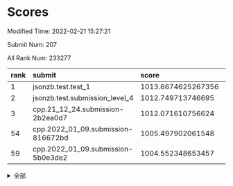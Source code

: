 # Scores

Modified Time: 2022-02-21 15:27:21

Submit Num: 207

All Rank Num: 233277

| rank |               submit               |       score        |       sigma        | pk_num |
| :--- | :--------------------------------- | :----------------- | :----------------- | :----- |
| 1    | jsonzb.test.test_1                 | 1013.6674625267356 | 0.8018295000090798 | 4507   |
| 2    | jsonzb.test.submission_level_4     | 1012.749713746695  | 0.804981035539823  | 4505   |
| 3    | cpp.21_12_24.submission-2b2ea0d7   | 1012.071610756624  | 0.7896380332461548 | 4510   |
| 54   | cpp.2022_01_09.submission-816672bd | 1005.497902061548  | 0.721978972640364  | 4502   |
| 59   | cpp.2022_01_09.submission-5b0e3de2 | 1004.552348653457  | 0.7237930573308475 | 4504   |


<details>
<summary>全部</summary>

| rank |                 submit                 |       score        |       sigma        | pk_num |
| :--- | :------------------------------------- | :----------------- | :----------------- | :----- |
| 1    | jsonzb.test.test_1                     | 1013.6674625267356 | 0.8018295000090798 | 4507   |
| 2    | jsonzb.test.submission_level_4         | 1012.749713746695  | 0.804981035539823  | 4505   |
| 3    | cpp.21_12_24.submission-2b2ea0d7       | 1012.071610756624  | 0.7896380332461548 | 4510   |
| 4    | gobigger.level_3.submission_level_3_11 | 1012.0502108291427 | 0.8167596413623163 | 4509   |
| 5    | gobigger.level_3.submission_level_3_41 | 1011.5348501597562 | 0.776664217865317  | 4509   |
| 6    | gobigger.level_3.submission_level_3_29 | 1011.3396490953922 | 0.7992255566813861 | 4512   |
| 7    | gobigger.level_3.submission_level_3_31 | 1011.2560426807551 | 0.7916821184558894 | 4507   |
| 8    | gobigger.level_3.submission_level_3_12 | 1011.1425464352791 | 0.7527325065460305 | 4507   |
| 9    | gobigger.level_3.submission_level_3_20 | 1010.7865394210407 | 0.7567281990730196 | 4512   |
| 10   | gobigger.level_3.submission_level_3_48 | 1010.7510236953423 | 0.7712032326378827 | 4505   |
| 11   | gobigger.level_3.submission_level_3_33 | 1010.6603119188512 | 0.775486992747     | 4509   |
| 12   | gobigger.level_3.submission_level_3_37 | 1010.6544328183353 | 0.7719150676721505 | 4505   |
| 13   | gobigger.level_3.submission_level_3_16 | 1010.6362720980765 | 0.7706875979681627 | 4506   |
| 14   | gobigger.level_3.submission_level_3_43 | 1010.4966869621798 | 0.7552456449235544 | 4506   |
| 15   | gobigger.level_3.submission_level_3_34 | 1010.4940656804965 | 0.7536377412370744 | 4503   |
| 16   | gobigger.level_3.submission_level_3_2  | 1010.3634120369713 | 0.7606433550878248 | 4505   |
| 17   | gobigger.level_3.submission_level_3_24 | 1010.3329107110619 | 0.7551718031470672 | 4504   |
| 18   | gobigger.level_3.submission_level_3_5  | 1010.2566615266834 | 0.7594932894753812 | 4514   |
| 19   | gobigger.level_3.submission_level_3_17 | 1010.2545036329586 | 0.7520960242633199 | 4506   |
| 20   | gobigger.level_3.submission_level_3_46 | 1010.252025246045  | 0.7722694521571232 | 4507   |
| 21   | gobigger.level_3.submission_level_3_8  | 1010.2358771563678 | 0.7741137829018884 | 4505   |
| 22   | gobigger.level_3.submission_level_3_47 | 1010.2300266362496 | 0.7604440852004485 | 4509   |
| 23   | gobigger.level_3.submission_level_3_38 | 1010.1296247616095 | 0.7495826849040959 | 4512   |
| 24   | gobigger.level_3.submission_level_3_19 | 1010.1092182590862 | 0.7561258962429949 | 4511   |
| 25   | gobigger.level_3.submission_level_3_14 | 1010.0762613307822 | 0.7977915881562518 | 4508   |
| 26   | gobigger.level_3.submission_level_3_21 | 1010.015934675722  | 0.7533719430358996 | 4500   |
| 27   | gobigger.level_3.submission_level_3_35 | 1009.8785546356537 | 0.762825108728439  | 4512   |
| 28   | gobigger.level_3.submission_level_3_49 | 1009.8665077688784 | 0.7661625898544008 | 4508   |
| 29   | gobigger.level_3.submission_level_3_42 | 1009.8382491496552 | 0.7493598624984983 | 4502   |
| 30   | gobigger.level_3.submission_level_3_36 | 1009.7938304528177 | 0.7432122262469074 | 4506   |
| 31   | gobigger.level_3.submission_level_3_23 | 1009.7659218443362 | 0.7480246574667553 | 4508   |
| 32   | gobigger.level_3.submission_level_3_10 | 1009.7472537887204 | 0.7534994819061466 | 4508   |
| 33   | gobigger.level_3.submission_level_3_9  | 1009.7212186845592 | 0.761462387052651  | 4509   |
| 34   | gobigger.level_3.submission_level_3_45 | 1009.652052068138  | 0.747759668206375  | 4513   |
| 35   | gobigger.level_3.submission_level_3_18 | 1009.5998808331267 | 0.7394885273598095 | 4508   |
| 36   | gobigger.level_3.submission_level_3_40 | 1009.5935943693089 | 0.7362534219143348 | 4508   |
| 37   | gobigger.level_3.submission_level_3_0  | 1009.5898844212062 | 0.7745676563313416 | 4506   |
| 38   | gobigger.level_3.submission_level_3_27 | 1009.5414743945723 | 0.7427775430178563 | 4508   |
| 39   | gobigger.level_3.submission_level_3_26 | 1009.4869782284168 | 0.7501383970450306 | 4514   |
| 40   | gobigger.level_3.submission_level_3_28 | 1009.4644388759202 | 0.7690954403821079 | 4511   |
| 41   | gobigger.level_3.submission_level_3_6  | 1009.4406451558328 | 0.754528137170789  | 4505   |
| 42   | gobigger.level_3.submission_level_3_25 | 1009.4277235117493 | 0.7343513502680171 | 4509   |
| 43   | gobigger.level_3.submission_level_3_39 | 1009.1072465191472 | 0.7498471329381716 | 4507   |
| 44   | gobigger.level_3.submission_level_3_7  | 1008.997331729412  | 0.766972165682065  | 4509   |
| 45   | gobigger.level_3.submission_level_3_22 | 1008.9419822817802 | 0.7474145096950279 | 4504   |
| 46   | gobigger.level_3.submission_level_3_44 | 1008.7769071371379 | 0.7544498725225518 | 4508   |
| 47   | gobigger.level_3.submission_level_3_30 | 1008.749963400296  | 0.7411413189667861 | 4506   |
| 48   | gobigger.level_3.submission_level_3_3  | 1008.7480524773342 | 0.7445025169785999 | 4499   |
| 49   | gobigger.level_3.submission_level_3_1  | 1008.7282446013699 | 0.7737305277797057 | 4510   |
| 50   | gobigger.level_3.submission_level_3_4  | 1008.6166669537407 | 0.7542400290051143 | 4509   |
| 51   | gobigger.level_3.submission_level_3_32 | 1008.5527513840136 | 0.7454329458090753 | 4513   |
| 52   | gobigger.level_3.submission_level_3_15 | 1008.3999536850389 | 0.7548920881384484 | 4507   |
| 53   | gobigger.level_3.submission_level_3_13 | 1008.2924111232237 | 0.7493505796961815 | 4512   |
| 54   | cpp.2022_01_09.submission-816672bd     | 1005.497902061548  | 0.721978972640364  | 4502   |
| 55   | gobigger.level_1.submission_level_1_13 | 1005.1707809109633 | 0.723005746492181  | 4508   |
| 56   | gobigger.level_1.submission_level_1_6  | 1004.7466694100248 | 0.7166159084259545 | 4508   |
| 57   | gobigger.level_1.submission_level_1_4  | 1004.6578204633802 | 0.71990361668535   | 4504   |
| 58   | gobigger.level_1.submission_level_1_45 | 1004.643104654144  | 0.7198774762214281 | 4505   |
| 59   | cpp.2022_01_09.submission-5b0e3de2     | 1004.552348653457  | 0.7237930573308475 | 4504   |
| 60   | gobigger.level_1.submission_level_1_16 | 1004.4915604321768 | 0.7406627381655393 | 4509   |
| 61   | gobigger.level_1.submission_level_1_3  | 1004.4416004650981 | 0.7278321400925014 | 4504   |
| 62   | gobigger.level_1.submission_level_1_1  | 1004.4208793292256 | 0.7178680408942394 | 4510   |
| 63   | gobigger.level_1.submission_level_1_30 | 1004.1581553324673 | 0.7314954101657166 | 4510   |
| 64   | gobigger.level_1.submission_level_1_18 | 1004.1341573031351 | 0.7218045580999689 | 4505   |
| 65   | gobigger.level_1.submission_level_1_32 | 1003.9360750395439 | 0.7137004204893023 | 4508   |
| 66   | gobigger.level_1.submission_level_1_23 | 1003.8896211789294 | 0.7211556052135425 | 4509   |
| 67   | gobigger.level_1.submission_level_1_5  | 1003.8862640359581 | 0.7175105518063785 | 4507   |
| 68   | gobigger.level_1.submission_level_1_0  | 1003.806890647723  | 0.7169689163797496 | 4509   |
| 69   | gobigger.level_1.submission_level_1_17 | 1003.7981174281044 | 0.7222115184661282 | 4512   |
| 70   | gobigger.level_1.submission_level_1_22 | 1003.7504484324596 | 0.7171489321707623 | 4507   |
| 71   | gobigger.level_1.submission_level_1_14 | 1003.6978900958285 | 0.7145633670567404 | 4506   |
| 72   | gobigger.level_1.submission_level_1_27 | 1003.6458168481435 | 0.718424092064297  | 4509   |
| 73   | gobigger.level_1.submission_level_1_40 | 1003.5706298597258 | 0.7135629737411229 | 4508   |
| 74   | gobigger.level_1.submission_level_1_31 | 1003.5602231614827 | 0.7212724166025323 | 4506   |
| 75   | gobigger.level_1.submission_level_1_37 | 1003.4444370518264 | 0.7182832210603252 | 4508   |
| 76   | gobigger.level_1.submission_level_1_26 | 1003.4246502928365 | 0.7106316593913955 | 4510   |
| 77   | gobigger.level_1.submission_level_1_8  | 1003.4154136404965 | 0.7314028652122505 | 4509   |
| 78   | gobigger.level_1.submission_level_1_24 | 1003.2850338012669 | 0.7108066410196375 | 4509   |
| 79   | gobigger.level_1.submission_level_1_28 | 1003.2755652824898 | 0.7267871454825539 | 4505   |
| 80   | gobigger.level_1.submission_level_1_29 | 1003.250007162963  | 0.7119020985103534 | 4509   |
| 81   | gobigger.level_1.submission_level_1_43 | 1003.2441687748563 | 0.6979692331697274 | 4507   |
| 82   | gobigger.level_1.submission_level_1_11 | 1003.2145850428249 | 0.7249729263630627 | 4506   |
| 83   | gobigger.level_1.submission_level_1_48 | 1003.1850182930563 | 0.717289314886356  | 4506   |
| 84   | gobigger.level_1.submission_level_1_12 | 1003.1830819462208 | 0.7210432250855866 | 4508   |
| 85   | gobigger.level_1.submission_level_1_36 | 1003.1479126484709 | 0.7092595786323262 | 4508   |
| 86   | gobigger.level_1.submission_level_1_47 | 1003.1161410315412 | 0.7158316130331971 | 4506   |
| 87   | gobigger.level_1.submission_level_1_33 | 1003.0951776577643 | 0.6980715642292605 | 4506   |
| 88   | gobigger.level_1.submission_level_1_41 | 1003.0272347608626 | 0.7277524154587769 | 4513   |
| 89   | gobigger.level_1.submission_level_1_38 | 1003.0050743156444 | 0.7165568595428752 | 4503   |
| 90   | gobigger.level_1.submission_level_1_35 | 1003.0012154476423 | 0.7049269657672642 | 4508   |
| 91   | gobigger.level_1.submission_level_1_10 | 1002.9351394424959 | 0.7204153347998287 | 4509   |
| 92   | gobigger.level_1.submission_level_1_15 | 1002.931952577308  | 0.715708556134595  | 4510   |
| 93   | gobigger.level_1.submission_level_1_2  | 1002.8164244624334 | 0.7235595152554881 | 4509   |
| 94   | gobigger.level_1.submission_level_1_49 | 1002.7730210642599 | 0.7267045303799108 | 4505   |
| 95   | gobigger.level_1.submission_level_1_7  | 1002.7185586814578 | 0.713459076322011  | 4507   |
| 96   | gobigger.level_1.submission_level_1_34 | 1002.6963682401238 | 0.7157331827144208 | 4506   |
| 97   | gobigger.level_1.submission_level_1_9  | 1002.6810850779556 | 0.7111650902493146 | 4501   |
| 98   | gobigger.level_1.submission_level_1_44 | 1002.6331883286116 | 0.7092590989141153 | 4506   |
| 99   | gobigger.level_1.submission_level_1_42 | 1002.3411981561088 | 0.7191511608494109 | 4510   |
| 100  | gobigger.level_1.submission_level_1_21 | 1002.2683403260639 | 0.7122419710443847 | 4511   |
| 101  | gobigger.level_1.submission_level_1_20 | 1002.0682620844706 | 0.7073928862686393 | 4507   |
| 102  | gobigger.level_1.submission_level_1_25 | 1001.9812702525334 | 0.7086864132565333 | 4508   |
| 103  | gobigger.level_1.submission_level_1_19 | 1001.9599927986603 | 0.7092395120989696 | 4508   |
| 104  | gobigger.level_1.submission_level_1_39 | 1001.8561664487436 | 0.7230097489642671 | 4508   |
| 105  | gobigger.level_1.submission_level_1_46 | 1001.7533917215567 | 0.7067517705379048 | 4512   |
| 106  | gobigger.random.submission_random_32   | 997.6290847199338  | 0.7135314407317587 | 4504   |
| 107  | gobigger.random.submission_random_19   | 997.5383183963529  | 0.7075754104754874 | 4507   |
| 108  | gobigger.random.submission_random_1    | 996.6963806474666  | 0.7047239624751015 | 4506   |
| 109  | gobigger.random.submission_random_47   | 996.6579965349551  | 0.7179770889803228 | 4506   |
| 110  | gobigger.random.submission_random_43   | 996.6526255903451  | 0.7126815133013388 | 4506   |
| 111  | gobigger.random.submission_random_4    | 996.644980522255   | 0.720980905695078  | 4507   |
| 112  | gobigger.random.submission_random_17   | 996.5541351492932  | 0.7082779608480094 | 4508   |
| 113  | gobigger.random.submission_random_18   | 996.5418286822187  | 0.7037847690768029 | 4513   |
| 114  | gobigger.random.submission_random_25   | 996.5204048141446  | 0.7080983586235338 | 4506   |
| 115  | gobigger.random.submission_random_12   | 996.4462490089246  | 0.7048492605216202 | 4503   |
| 116  | gobigger.random.submission_random_11   | 996.4230300092893  | 0.7076636348789761 | 4511   |
| 117  | gobigger.random.submission_random_30   | 996.3325218509606  | 0.7064940906277156 | 4508   |
| 118  | gobigger.random.submission_random_5    | 996.325802858127   | 0.7175697663805995 | 4505   |
| 119  | gobigger.random.submission_random_24   | 996.2989044677414  | 0.7100454285258863 | 4506   |
| 120  | gobigger.random.submission_random_13   | 996.2852287180995  | 0.7087813681911671 | 4507   |
| 121  | gobigger.random.submission_random_36   | 996.267509107134   | 0.6972108592651474 | 4511   |
| 122  | gobigger.random.submission_random_42   | 996.1379810720636  | 0.7030849133683019 | 4509   |
| 123  | gobigger.random.submission_random_27   | 996.0892569678148  | 0.7144904177508388 | 4506   |
| 124  | gobigger.random.submission_random_22   | 996.0707512483302  | 0.7164607084338943 | 4510   |
| 125  | gobigger.random.submission_random_26   | 996.0273366134983  | 0.6978752438791468 | 4513   |
| 126  | gobigger.random.submission_random_31   | 996.0270556231803  | 0.7039061710306426 | 4506   |
| 127  | gobigger.random.submission_random_41   | 995.9996279678938  | 0.7107467147202452 | 4503   |
| 128  | gobigger.random.submission_random_38   | 995.9955719906469  | 0.7124711001504657 | 4512   |
| 129  | gobigger.random.submission_random_40   | 995.9951937451544  | 0.7208953719704693 | 4511   |
| 130  | gobigger.random.submission_random_7    | 995.9819492322197  | 0.6976871605046671 | 4511   |
| 131  | gobigger.random.submission_random_15   | 995.9693653055383  | 0.7082654440026592 | 4512   |
| 132  | gobigger.random.submission_random_35   | 995.7681481267366  | 0.7138697945582742 | 4504   |
| 133  | gobigger.random.submission_random_21   | 995.7677179043758  | 0.7083753342631993 | 4506   |
| 134  | gobigger.random.submission_random_10   | 995.729576310509   | 0.7066445955409719 | 4509   |
| 135  | gobigger.random.submission_random_46   | 995.72232150458    | 0.7092078363562073 | 4506   |
| 136  | gobigger.random.submission_random_48   | 995.6422723832954  | 0.7002987271713098 | 4504   |
| 137  | gobigger.random.submission_random_2    | 995.5784667958393  | 0.7062349353920367 | 4508   |
| 138  | gobigger.random.submission_random_29   | 995.5531869487937  | 0.7220394888030852 | 4507   |
| 139  | gobigger.random.submission_random_37   | 995.5509026258521  | 0.7156503190702463 | 4512   |
| 140  | gobigger.random.submission_random_6    | 995.5237158457192  | 0.7204532310795322 | 4513   |
| 141  | gobigger.random.submission_random_23   | 995.3894262317766  | 0.7050251374619814 | 4504   |
| 142  | gobigger.random.submission_random_28   | 995.3666552668051  | 0.7133499219846304 | 4510   |
| 143  | gobigger.random.submission_random_45   | 995.3422312405044  | 0.72421209258275   | 4505   |
| 144  | gobigger.random.submission_random_3    | 995.2384839001705  | 0.7092512493348518 | 4510   |
| 145  | gobigger.random.submission_random_44   | 995.1829660244229  | 0.7083810895239079 | 4513   |
| 146  | gobigger.random.submission_random_33   | 995.0914926563387  | 0.7138999962963577 | 4511   |
| 147  | gobigger.random.submission_random_8    | 995.0893230019368  | 0.6984388367081722 | 4506   |
| 148  | gobigger.random.submission_random_34   | 995.0336882212205  | 0.7133999922353272 | 4505   |
| 149  | gobigger.random.submission_random_20   | 994.9893852104233  | 0.711488546868542  | 4503   |
| 150  | gobigger.random.submission_random_39   | 994.9598781243925  | 0.7167851984711782 | 4504   |
| 151  | gobigger.random.submission_random_16   | 994.8536117693026  | 0.7248621284035924 | 4509   |
| 152  | gobigger.random.submission_random_0    | 994.6928977602     | 0.7111639030231558 | 4505   |
| 153  | gobigger.random.submission_random_14   | 994.6078003853336  | 0.7060906600216024 | 4506   |
| 154  | gobigger.random.submission_random_49   | 994.595556168896   | 0.7318168189341121 | 4509   |
| 155  | gobigger.random.submission_random_9    | 994.565183078262   | 0.7350675103338816 | 4513   |
| 156  | gobigger.level_2.submission_level_2_49 | 993.9117753284511  | 0.7306040529581844 | 4512   |
| 157  | gobigger.level_2.submission_level_2_3  | 993.7069509753491  | 0.7281137902624071 | 4505   |
| 158  | gobigger.level_2.submission_level_2_29 | 993.3469022303134  | 0.7291255941347402 | 4509   |
| 159  | gobigger.level_2.submission_level_2_18 | 993.2972848685899  | 0.7322426188825328 | 4502   |
| 160  | gobigger.level_2.submission_level_2_47 | 993.2232142253938  | 0.7295806735797993 | 4506   |
| 161  | gobigger.level_2.submission_level_2_12 | 993.0886376523769  | 0.7373200023781744 | 4513   |
| 162  | gobigger.level_2.submission_level_2_24 | 993.0185942653451  | 0.7575223179512567 | 4511   |
| 163  | gobigger.level_2.submission_level_2_13 | 992.8922339724561  | 0.746478028445487  | 4507   |
| 164  | gobigger.level_2.submission_level_2_38 | 992.8561484870924  | 0.7368243782407884 | 4515   |
| 165  | gobigger.level_2.submission_level_2_26 | 992.8403184224812  | 0.7410885872316417 | 4505   |
| 166  | gobigger.level_2.submission_level_2_42 | 992.8367489129934  | 0.726081510105245  | 4510   |
| 167  | gobigger.level_2.submission_level_2_40 | 992.8047556114352  | 0.7275394271635137 | 4508   |
| 168  | gobigger.level_2.submission_level_2_44 | 992.7980538902167  | 0.7346487807437244 | 4505   |
| 169  | gobigger.level_2.submission_level_2_9  | 992.7844058996624  | 0.7344280988816589 | 4510   |
| 170  | gobigger.level_2.submission_level_2_11 | 992.6330034986842  | 0.7435229320163226 | 4504   |
| 171  | gobigger.level_2.submission_level_2_19 | 992.6176121463244  | 0.759182285442359  | 4508   |
| 172  | gobigger.level_2.submission_level_2_7  | 992.598944926881   | 0.7372114972655203 | 4508   |
| 173  | gobigger.level_2.submission_level_2_16 | 992.5309188652412  | 0.7288244815862079 | 4508   |
| 174  | gobigger.level_2.submission_level_2_15 | 992.498025160689   | 0.7367593288728845 | 4509   |
| 175  | gobigger.level_2.submission_level_2_31 | 992.417910590694   | 0.731056674223657  | 4510   |
| 176  | gobigger.level_2.submission_level_2_0  | 992.4074487036113  | 0.7389428402919817 | 4511   |
| 177  | gobigger.level_2.submission_level_2_23 | 992.3911997364775  | 0.7466866286262168 | 4512   |
| 178  | gobigger.level_2.submission_level_2_30 | 992.3536695002788  | 0.7308085905642105 | 4504   |
| 179  | gobigger.level_2.submission_level_2_17 | 992.3216369698087  | 0.7382210117267122 | 4509   |
| 180  | gobigger.level_2.submission_level_2_21 | 992.2438686673221  | 0.7536106543809881 | 4512   |
| 181  | gobigger.level_2.submission_level_2_22 | 992.2325843483515  | 0.7560039385099073 | 4512   |
| 182  | gobigger.level_2.submission_level_2_8  | 992.2264318825797  | 0.7592981915853626 | 4508   |
| 183  | gobigger.level_2.submission_level_2_10 | 992.2199632902914  | 0.7424191467882717 | 4508   |
| 184  | gobigger.level_2.submission_level_2_34 | 992.1461690396688  | 0.7389944526002612 | 4510   |
| 185  | gobigger.level_2.submission_level_2_45 | 992.0881828793509  | 0.7420873755193493 | 4508   |
| 186  | gobigger.level_2.submission_level_2_5  | 992.0748981698898  | 0.7379439637539513 | 4509   |
| 187  | gobigger.level_2.submission_level_2_4  | 991.8802139565962  | 0.7353308571489093 | 4506   |
| 188  | gobigger.level_2.submission_level_2_1  | 991.8428147390623  | 0.7342648972800485 | 4507   |
| 189  | gobigger.level_2.submission_level_2_36 | 991.8264854602872  | 0.7607644305769303 | 4512   |
| 190  | gobigger.level_2.submission_level_2_32 | 991.7593478665166  | 0.7427502325051974 | 4504   |
| 191  | gobigger.level_2.submission_level_2_35 | 991.7080922410346  | 0.7649719050144131 | 4517   |
| 192  | gobigger.level_2.submission_level_2_25 | 991.6886660543175  | 0.7551032177219827 | 4502   |
| 193  | gobigger.level_2.submission_level_2_48 | 991.6100187204487  | 0.7599931660880824 | 4506   |
| 194  | gobigger.level_2.submission_level_2_41 | 991.6063090703709  | 0.7361945919824664 | 4510   |
| 195  | gobigger.level_2.submission_level_2_2  | 991.5974049675831  | 0.7522882933004714 | 4504   |
| 196  | gobigger.level_2.submission_level_2_46 | 991.5659327499199  | 0.7568341942907094 | 4508   |
| 197  | gobigger.level_2.submission_level_2_37 | 991.5552303961714  | 0.732511408197322  | 4506   |
| 198  | gobigger.level_2.submission_level_2_20 | 991.5437140139747  | 0.7633400491491158 | 4509   |
| 199  | gobigger.level_2.submission_level_2_33 | 991.5130429215487  | 0.764609479715865  | 4509   |
| 200  | gobigger.level_2.submission_level_2_6  | 991.4380968698     | 0.7362548593400093 | 4512   |
| 201  | gobigger.level_2.submission_level_2_14 | 991.3382967443018  | 0.7536683987218821 | 4506   |
| 202  | gobigger.level_2.submission_level_2_43 | 991.0663281753557  | 0.7568578074841109 | 4506   |
| 203  | gobigger.level_2.submission_level_2_28 | 990.8461212785725  | 0.7679119900964708 | 4505   |
| 204  | gobigger.level_2.submission_level_2_39 | 990.7695677311826  | 0.7544912342344705 | 4506   |
| 205  | gobigger.level_2.submission_level_2_27 | 990.6276275713287  | 0.7829497200921062 | 4503   |
| 206  | gobigger.none.submission_none_0        | 979.8918279165392  | 1.1792670887487244 | 4509   |
| 207  | gobigger.none.submission_none_1        | 976.9715954709395  | 1.3288933620599996 | 4507   |

</details>